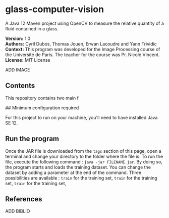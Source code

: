 # glass-computer-vision
A Java 12 Maven project using OpenCV to measure the relative quantity of a fluid contained in a glass.  

**Version:** 1.0  
**Authors:** Cyril Dubos, Thomas Jouen, Erwan Lacoudre and Yann Trividic  
**Context:** This program was developed for the Image Processing course of the Université de Paris. The teacher for the course was Pr. Nicole Vincent.
**License:** MIT License

ADD IMAGE

## Contents

This repository contains two main f

## Minimum configuration required

For this project to run on your machine, you'll need to have installed Java SE 12.

## Run the program

Once the JAR file is downloaded from the `tags` section of this page, open a terminal and change your directory to the folder where the file is. To run the file, execute the following command : `java -jar FILENAME.jar`. By doing so, the program starts and loads the training dataset. You can change the dataset by adding a parameter at the end of the command. Three possibilities are available : `train` for the training set, `train` for the training set, `train` for the training set, 

## References

ADD BIBLIO